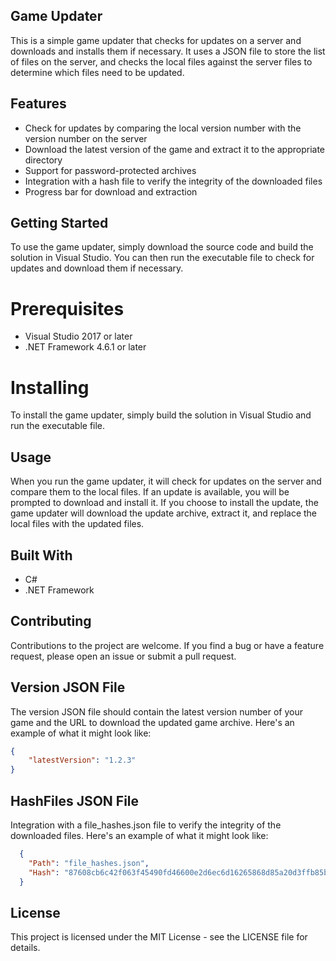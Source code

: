 ## Game Updater
This is a simple game updater that checks for updates on a server and downloads and installs them if necessary. It uses a JSON file to store the list of files on the server, and checks the local files against the server files to determine which files need to be updated.

## Features
- Check for updates by comparing the local version number with the version number on the server
- Download the latest version of the game and extract it to the appropriate directory
- Support for password-protected archives
- Integration with a hash file to verify the integrity of the downloaded files
- Progress bar for download and extraction

## Getting Started
To use the game updater, simply download the source code and build the solution in Visual Studio. You can then run the executable file to check for updates and download them if necessary.

# Prerequisites
- Visual Studio 2017 or later
- .NET Framework 4.6.1 or later

# Installing
To install the game updater, simply build the solution in Visual Studio and run the executable file.

## Usage
When you run the game updater, it will check for updates on the server and compare them to the local files. If an update is available, you will be prompted to download and install it. If you choose to install the update, the game updater will download the update archive, extract it, and replace the local files with the updated files.

## Built With
- C#
- .NET Framework

## Contributing
Contributions to the project are welcome. If you find a bug or have a feature request, please open an issue or submit a pull request.

## Version JSON File
The version JSON file should contain the latest version number of your game and the URL to download the updated game archive. Here's an example of what it might look like:

```json
{
    "latestVersion": "1.2.3"
}
```
## HashFiles JSON File
Integration with a file_hashes.json file to verify the integrity of the downloaded files. Here's an example of what it might look like:

```json
  {
    "Path": "file_hashes.json",
    "Hash": "87608cb6c42f063f45490fd46600e2d6ec6d16265868d85a20d3ffb85b9f1d65"
  }
```

## License
This project is licensed under the MIT License - see the LICENSE file for details.
